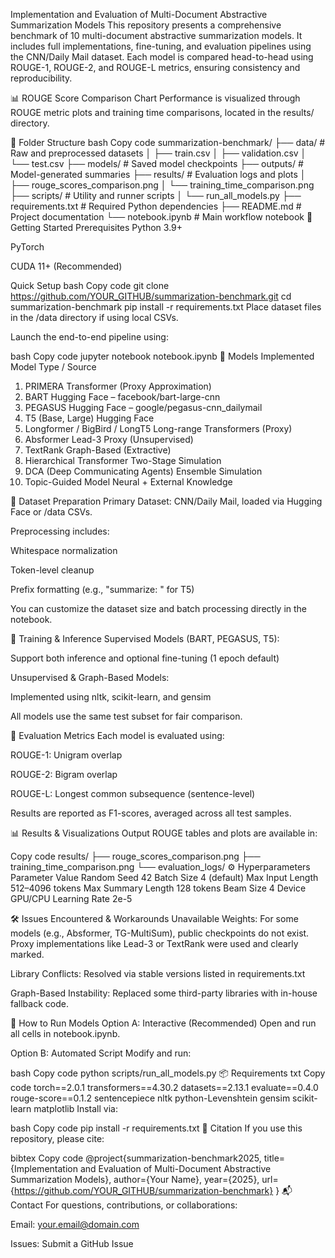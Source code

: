 Implementation and Evaluation of Multi-Document Abstractive Summarization Models
This repository presents a comprehensive benchmark of 10 multi-document abstractive summarization models. It includes full implementations, fine-tuning, and evaluation pipelines using the CNN/Daily Mail dataset. Each model is compared head-to-head using ROUGE-1, ROUGE-2, and ROUGE-L metrics, ensuring consistency and reproducibility.

📊 ROUGE Score Comparison Chart
Performance is visualized through ROUGE metric plots and training time comparisons, located in the results/ directory.

📁 Folder Structure
bash
Copy code
summarization-benchmark/
├── data/                # Raw and preprocessed datasets
│   ├── train.csv
│   ├── validation.csv
│   └── test.csv
├── models/              # Saved model checkpoints
├── outputs/             # Model-generated summaries
├── results/             # Evaluation logs and plots
│   ├── rouge_scores_comparison.png
│   └── training_time_comparison.png
├── scripts/             # Utility and runner scripts
│   └── run_all_models.py
├── requirements.txt     # Required Python dependencies
├── README.md            # Project documentation
└── notebook.ipynb       # Main workflow notebook
🚀 Getting Started
Prerequisites
Python 3.9+

PyTorch

CUDA 11+ (Recommended)

Quick Setup
bash
Copy code
git clone https://github.com/YOUR_GITHUB/summarization-benchmark.git
cd summarization-benchmark
pip install -r requirements.txt
Place dataset files in the /data directory if using local CSVs.

Launch the end-to-end pipeline using:

bash
Copy code
jupyter notebook notebook.ipynb
🧠 Models Implemented
Model	Type / Source
1. PRIMERA	Transformer (Proxy Approximation)
2. BART	Hugging Face – facebook/bart-large-cnn
3. PEGASUS	Hugging Face – google/pegasus-cnn_dailymail
4. T5 (Base, Large)	Hugging Face
5. Longformer / BigBird / LongT5	Long-range Transformers (Proxy)
6. Absformer	Lead-3 Proxy (Unsupervised)
7. TextRank	Graph-Based (Extractive)
8. Hierarchical Transformer	Two-Stage Simulation
9. DCA (Deep Communicating Agents)	Ensemble Simulation
10. Topic-Guided Model	Neural + External Knowledge

🧾 Dataset Preparation
Primary Dataset: CNN/Daily Mail, loaded via Hugging Face or /data CSVs.

Preprocessing includes:

Whitespace normalization

Token-level cleanup

Prefix formatting (e.g., "summarize: " for T5)

You can customize the dataset size and batch processing directly in the notebook.

🔧 Training & Inference
Supervised Models (BART, PEGASUS, T5):

Support both inference and optional fine-tuning (1 epoch default)

Unsupervised & Graph-Based Models:

Implemented using nltk, scikit-learn, and gensim

All models use the same test subset for fair comparison.

📐 Evaluation Metrics
Each model is evaluated using:

ROUGE-1: Unigram overlap

ROUGE-2: Bigram overlap

ROUGE-L: Longest common subsequence (sentence-level)

Results are reported as F1-scores, averaged across all test samples.

📊 Results & Visualizations
Output ROUGE tables and plots are available in:

Copy code
results/
├── rouge_scores_comparison.png
├── training_time_comparison.png
└── evaluation_logs/
⚙️ Hyperparameters
Parameter	Value
Random Seed	42
Batch Size	4 (default)
Max Input Length	512–4096 tokens
Max Summary Length	128 tokens
Beam Size	4
Device	GPU/CPU
Learning Rate	2e-5

🛠️ Issues Encountered & Workarounds
Unavailable Weights: For some models (e.g., Absformer, TG-MultiSum), public checkpoints do not exist. Proxy implementations like Lead-3 or TextRank were used and clearly marked.

Library Conflicts: Resolved via stable versions listed in requirements.txt

Graph-Based Instability: Replaced some third-party libraries with in-house fallback code.

🧪 How to Run Models
Option A: Interactive (Recommended)
Open and run all cells in notebook.ipynb.

Option B: Automated Script
Modify and run:

bash
Copy code
python scripts/run_all_models.py
📦 Requirements
txt
Copy code
torch==2.0.1
transformers==4.30.2
datasets==2.13.1
evaluate==0.4.0
rouge-score==0.1.2
sentencepiece
nltk
python-Levenshtein
gensim
scikit-learn
matplotlib
Install via:

bash
Copy code
pip install -r requirements.txt
📄 Citation
If you use this repository, please cite:

bibtex
Copy code
@project{summarization-benchmark2025,
  title={Implementation and Evaluation of Multi-Document Abstractive Summarization Models},
  author={Your Name},
  year={2025},
  url={https://github.com/YOUR_GITHUB/summarization-benchmark}
}
📬 Contact
For questions, contributions, or collaborations:

Email: your.email@domain.com

Issues: Submit a GitHub Issue
